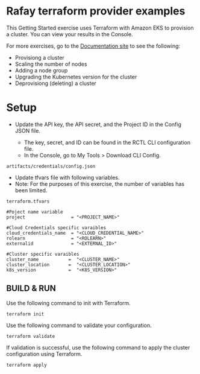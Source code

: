 # Rafay terraform provider examples

This Getting Started exercise uses Terraform with Amazon EKS to provision a cluster. You can view your results in the Console.

For more exercises, go to the [Documentation site](https://docs.rafay.co/learn/quickstart/eks/clusterlifecycle/overview/) to see the following:

- Provisiong a cluster
- Scaling the number of nodes
- Adding a node group
- Upgrading the Kubernetes version for the cluster
- Deprovisiong (deleting) a cluster

# Setup

- Update the API key, the API secret, and the Project ID in the Config JSON file.

    - The key, secret, and ID can be found in the RCTL CLI configuration file.
	- In the Console, go to My Tools > Download CLI Config.

```
artifacts/credentials/config.json
```

- Update tfvars file with following variables.
- Note: For the purposes of this exercise, the number of variables has been limited.

```
terraform.tfvars

#Poject name variable
project                 = "<PROJECT_NAME>"

#Cloud Credentials specific varaibles
cloud_credentials_name  = "<CLOUD_CREDENTIAL_NAME>"
rolearn                 = "<ROLEARN>"
externalid              = "<EXTERNAL_ID>"

#Cluster specific varaibles
cluster_name           =  "<CLUSTER_NAME>"
cluster_location       =  "<CLUSTER_LOCATION>"
k8s_version            =  "<K8S_VERSION>"
```

## BUILD & RUN

Use the following command to init with Terraform.

```
terraform init
```

Use the following command to validate your configuration.

```
terraform validate
```

If validation is successful, use the following command to apply the cluster configuration using Terraform.

```
terraform apply
```
